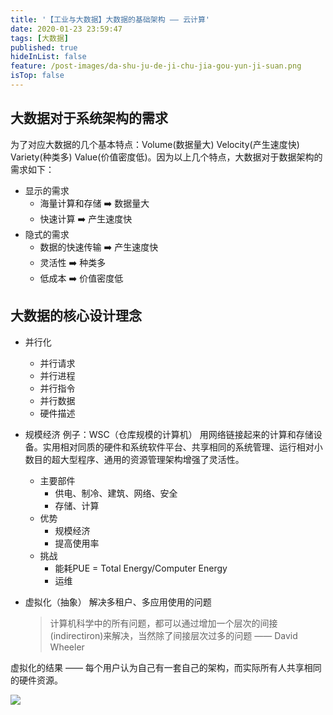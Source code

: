 ```yaml
---
title: '【工业与大数据】大数据的基础架构 —— 云计算'
date: 2020-01-23 23:59:47
tags: [大数据]
published: true
hideInList: false
feature: /post-images/da-shu-ju-de-ji-chu-jia-gou-yun-ji-suan.png
isTop: false
---
```


<!-- more -->
## 大数据对于系统架构的需求

为了对应大数据的几个基本特点：Volume(数据量大) Velocity(产生速度快) Variety(种类多)  Value(价值密度低)。因为以上几个特点，大数据对于数据架构的需求如下：

- 显示的需求
    - 海量计算和存储  ➡️  数据量大
    - 快速计算  ➡️  产生速度快
- 隐式的需求
    - 数据的快速传输  ➡️  产生速度快
    - 灵活性  ➡️  种类多
    - 低成本  ➡️  价值密度低

## 大数据的核心设计理念

- 并行化
    -  并行请求
    - 并行进程
    - 并行指令
    - 并行数据
    - 硬件描述
- 规模经济  例子：WSC（仓库规模的计算机） 用网络链接起来的计算和存储设备。实用相对同质的硬件和系统软件平台、共享相同的系统管理、运行相对小数目的超大型程序、通用的资源管理架构增强了灵活性。
    - 主要部件
        - 供电、制冷、建筑、网络、安全
        - 存储、计算
    - 优势
        - 规模经济
        - 提高使用率
    - 挑战
        - 能耗PUE = Total Energy/Computer Energy
        - 运维
- 虚拟化（抽象） 解决多租户、多应用使用的问题 
  
  > 计算机科学中的所有问题，都可以通过增加一个层次的间接(indirectiron)来解决，当然除了间接层次过多的问题 —— David Wheeler

虚拟化的结果 —— 每个用户认为自己有一套自己的架构，而实际所有人共享相同的硬件资源。

![](http://doc.xr1228.com//post-images/1579969064114.png)